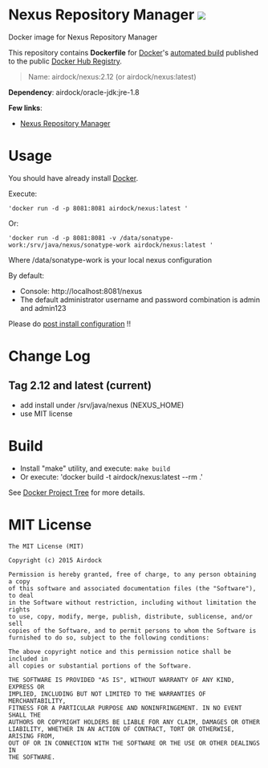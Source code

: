 # Nexus Repository Manager [![](https://badge.imagelayers.io/airdock/nexus:latest.svg)](https://imagelayers.io/?images=airdock/nexus:latest 'Get your own badge on imagelayers.io')

Docker image for Nexus Repository Manager

This repository contains **Dockerfile** for [Docker](https://www.docker.com/)'s [automated build](https://registry.hub.docker.com/u/airdock/) published to the public [Docker Hub Registry](https://registry.hub.docker.com/).


> Name: airdock/nexus:2.12 (or airdock/nexus:latest)

**Dependency**: airdock/oracle-jdk:jre-1.8

**Few links**:

 - [Nexus Repository Manager](https://books.sonatype.com/nexus-book/index.html)


# Usage

You should have already install [Docker](https://www.docker.com/).

Execute:

	'docker run -d -p 8081:8081 airdock/nexus:latest '

Or:

	'docker run -d -p 8081:8081 -v /data/sonatype-work:/srv/java/nexus/sonatype-work airdock/nexus:latest '

 Where /data/sonatype-work is your local nexus configuration

By default:
- Console: http://localhost:8081/nexus
- The default administrator username and password combination is admin and admin123


Please do [post install configuration](https://books.sonatype.com/nexus-book/reference/install-sect-repoman-post-install.html) !!



# Change Log

## Tag 2.12 and latest (current)

- add install under /srv/java/nexus (NEXUS_HOME)
- use MIT license


# Build


- Install "make" utility, and execute: `make build`
- Or execute: 'docker build -t airdock/nexus:latest --rm .'

See [Docker Project Tree](https://github.com/airdock-io/docker-base/wiki/Docker-Project-Tree) for more details.


# MIT License

```
The MIT License (MIT)

Copyright (c) 2015 Airdock

Permission is hereby granted, free of charge, to any person obtaining a copy
of this software and associated documentation files (the "Software"), to deal
in the Software without restriction, including without limitation the rights
to use, copy, modify, merge, publish, distribute, sublicense, and/or sell
copies of the Software, and to permit persons to whom the Software is
furnished to do so, subject to the following conditions:

The above copyright notice and this permission notice shall be included in
all copies or substantial portions of the Software.

THE SOFTWARE IS PROVIDED "AS IS", WITHOUT WARRANTY OF ANY KIND, EXPRESS OR
IMPLIED, INCLUDING BUT NOT LIMITED TO THE WARRANTIES OF MERCHANTABILITY,
FITNESS FOR A PARTICULAR PURPOSE AND NONINFRINGEMENT. IN NO EVENT SHALL THE
AUTHORS OR COPYRIGHT HOLDERS BE LIABLE FOR ANY CLAIM, DAMAGES OR OTHER
LIABILITY, WHETHER IN AN ACTION OF CONTRACT, TORT OR OTHERWISE, ARISING FROM,
OUT OF OR IN CONNECTION WITH THE SOFTWARE OR THE USE OR OTHER DEALINGS IN
THE SOFTWARE.
```

